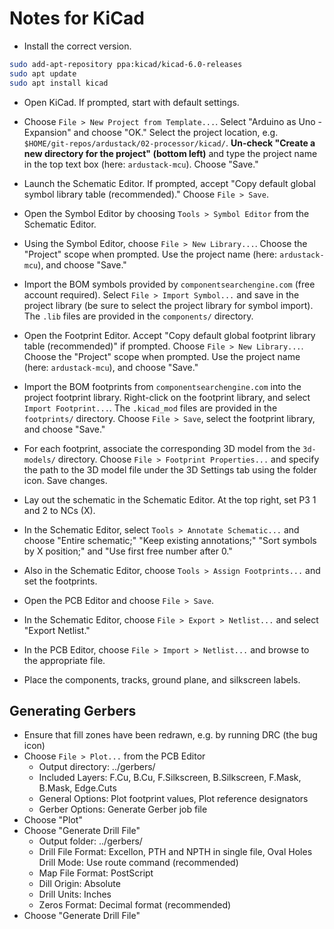 # Notes for KiCad

* Install the correct version.

```bash
sudo add-apt-repository ppa:kicad/kicad-6.0-releases
sudo apt update
sudo apt install kicad
```

* Open KiCad. If prompted, start with default settings.

* Choose `File > New Project from Template...`. Select
  "Arduino as Uno - Expansion" and choose "OK." Select the project location,
  e.g. `$HOME/git-repos/ardustack/02-processor/kicad/`.
  **Un-check "Create a new directory for the project" (bottom left)** and type
  the project name in the top text box (here: `ardustack-mcu`). Choose "Save."

* Launch the Schematic Editor. If prompted, accept "Copy default global symbol
  library table (recommended)." Choose `File > Save`.

* Open the Symbol Editor by choosing `Tools > Symbol Editor` from the Schematic
  Editor.

* Using the Symbol Editor, choose `File > New Library...`. Choose the "Project"
  scope when prompted. Use the project name (here: `ardustack-mcu`), and choose
  "Save."

* Import the BOM symbols provided by `componentsearchengine.com` (free account
  required). Select `File > Import Symbol...` and save in the project library
  (be sure to select the project library for symbol import). The `.lib` files
  are provided in the `components/` directory.

* Open the Footprint Editor. Accept "Copy default global footprint library table
  (recommended)" if prompted. Choose `File > New Library...`. Choose the
  "Project" scope when prompted. Use the project name (here: `ardustack-mcu`),
  and choose "Save."

* Import the BOM footprints from `componentsearchengine.com` into the project
  footprint library. Right-click on the footprint library, and select
  `Import Footprint...`. The `.kicad_mod` files are provided in the
  `footprints/` directory. Choose `File > Save`, select the footprint library,
  and choose "Save."

* For each footprint, associate the corresponding 3D model from the `3d-models/`
  directory. Choose `File > Footprint Properties...` and specify the path to the
  3D model file under the 3D Settings tab using the folder icon. Save changes.

* Lay out the schematic in the Schematic Editor. At the top right, set P3 1 and
  2 to NCs (X).

* In the Schematic Editor, select `Tools > Annotate Schematic...` and choose
  "Entire schematic;" "Keep existing annotations;" "Sort symbols by X position;"
  and "Use first free number after 0."

* Also in the Schematic Editor, choose `Tools > Assign Footprints...` and set
  the footprints.

* Open the PCB Editor and choose `File > Save`.

* In the Schematic Editor, choose `File > Export > Netlist...` and select
  "Export Netlist."

* In the PCB Editor, choose `File > Import > Netlist...` and browse to the
  appropriate file.

* Place the components, tracks, ground plane, and silkscreen labels.

## Generating Gerbers

* Ensure that fill zones have been redrawn, e.g. by running DRC (the bug icon)
* Choose `File > Plot...` from the PCB Editor
  * Output directory: ../gerbers/
  * Included Layers: F.Cu, B.Cu, F.Silkscreen, B.Silkscreen, F.Mask, B.Mask,
    Edge.Cuts
  * General Options: Plot footprint values, Plot reference designators
  * Gerber Options: Generate Gerber job file
* Choose "Plot"
* Choose "Generate Drill File"
  * Output folder: ../gerbers/
  * Drill File Format: Excellon, PTH and NPTH in single file, Oval Holes Drill
    Mode: Use route command (recommended)
  * Map File Format: PostScript
  * Dill Origin: Absolute
  * Drill Units: Inches
  * Zeros Format: Decimal format (recommended)
* Choose "Generate Drill File"
